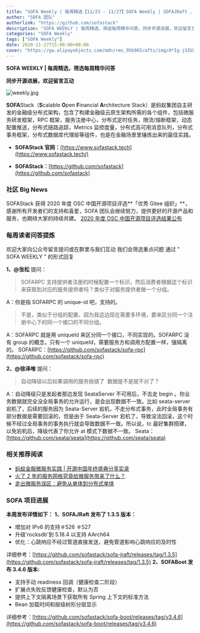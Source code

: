 ```yaml
---
title: "SOFA Weekly | 每周精选【11/23 - 11/27】SOFA Weekly | SOFAJRaft 、SOFABoot发布新版本，SOFAStack 获优秀 Gitee 组织奖"
author: "SOFA 团队"
authorlink: "https://github.com/sofastack"
description: "SOFA WEEKLY | 每周精选，筛选每周精华问答，同步开源进展，欢迎留言互动。"
categories: "SOFA Weekly"
tags: ["SOFA Weekly"]
date: 2020-11-27T15:00:00+08:00
cover: "https://gw.alipayobjects.com/mdn/rms_95b965/afts/img/A*Ig-jSIUZWx0AAAAAAAAAAAAAARQnAQ"
---
```


**SOFA WEEKLY | 每周精选，筛选每周精华问答**

**同步开源进展，欢迎留言互动**

![weekly.jpg](https://gw.alipayobjects.com/mdn/rms_95b965/afts/img/A*ARgKS6SuU7YAAAAAAAAAAAAAARQnAQ)

**SOFA**Stack（**S**calable **O**pen **F**inancial **A**rchitecture Stack）是蚂蚁集团自主研发的金融级分布式架构，包含了构建金融级云原生架构所需的各个组件，包括微服务研发框架，RPC 框架，服务注册中心，分布式定时任务，限流/熔断框架，动态配置推送，分布式链路追踪，Metrics 监控度量，分布式高可用消息队列，分布式事务框架，分布式数据库代理层等组件，也是在金融场景里锤炼出来的最佳实践。

- **SOFAStack 官网：**[https://www.sofastack.tech](https://www.sofastack.tech/)

- **SOFAStack：**[https://github.com/sofastack](https://github.com/sofastack)

### 社区 Big News

SOFAStack 获得 2020 年度 OSC 中国开源项目评选**「优秀 Gitee 组织」**，感谢所有开发者们的支持和喜爱，SOFA 团队会继续努力，提供更好的开源产品和服务，也期待大家的持续共建。
[2020 年度 OSC 中国开源项目评选结果公布](https://www.oschina.net/question/2918182_2320117)

###

### 每周读者问答提炼

欢迎大家向公众号留言提问或在群里与我们互动
我们会筛选重点问题
通过 " SOFA WEEKLY " 的形式回复

**1、@张松** 提问：
> SOFARPC 支持提供者注册的时候配置一个标识，然后消费者根据这个标识来获取到对应的服务提供者吗？类似于对服务提供者做一个分组。

A：你是指 SOFARPC 的 unique-id 吧，支持的。
> 不是，类似于分组的配置，因为我这边现在需要多环境，要来区分同一个注册中心下的同一个接口的不同分组。

A：SOFARPC 就是用 uniqueId 来区分同一个接口，不同实现的。SOFARPC 没有 group 的概念，只有一个 uniqueId，需要服务方和调用方配置一样，强隔离的。
SOFARPC：[https://github.com/sofastack/sofa-rpc](https://github.com/sofastack/sofa-rpc)

**2、@徐泽唯** 提问：
> 自动降级以后如果调用的服务抛错了  数据是不是就不对了？

A：自动降级只是发起者那边发现 SeataServer 不可用后，不去走 begin 。你业务数据就完全没全局事务的允许运行，是会出现数据不一致。比如 seata-server 宕机了，后续的服务因为 Seata-Server 宕机，不走分布式事务，此时全局事务有部分数据是需要回滚的，但是由于 Seata-Server 宕机了，导致没法回滚，这个时候不经过全局事务的事务执行就会导致数据不一致。所以说，tc 最好集群搭建，以免宕机后，降级代表了你允许 at 模式下数据不一致。
Seata：[https://github.com/seata/seata](https://github.com/seata/seata)

### 相关推荐阅读

- [蚂蚁金服微服务实践 | 开源中国年终盛典分享实录](https://www.sofastack.tech/blog/sofastack-oschina-2018/)
- [火了 2 年的服务网格究竟给微服务带来了什么？](http://mp.weixin.qq.com/s?__biz=MzUzMzU5Mjc1Nw==&mid=2247486575&idx=1&sn=ad672eddce2ce3f745157cdee56c8a70&chksm=faa0e3b5cdd76aa390f623afb03c9fddd0c489618708089383ccbdd5c95b2fa96012c1a588d1&scene=21)
- [走出微服务误区：避免从单体到分布式单体](http://mp.weixin.qq.com/s?__biz=MzUzMzU5Mjc1Nw==&mid=2247486495&idx=1&sn=73daf2aeb85b61e5d715a7e9f979dc3b&chksm=faa0e3c5cdd76ad3f93cf744e7ca156dbeef0347cde7f215415273782ba29526fb8c589bfeeb&scene=21)

### SOFA 项目进展

**本周发布详情如下：**
**1、SOFAJRaft 发布了 1.3.5 版本：**

- 增加对 IPv6 的支持＃526 ＃527
- 升级'rocksdb'到 5.18.4 以支持 AArch64
- 优化：心跳响应不经过管道直接发送，避免管道影响心跳响应的及时性

详细参考：[https://github.com/sofastack/sofa-jraft/releases/tag/1.3.5](https://github.com/sofastack/sofa-jraft/releases/tag/1.3.5)
**2、SOFABoot 发布 3.4.6 版本:**

- 支持手动 readiness 回调（健康检查二阶段）
- 扩展点失败反馈健康检查，默认为否
- 提供上下文隔离场景下获取所有 Spring 上下文的标准方法
- Bean 加载时间和层级树形分层显示

详细参考：[https://github.com/sofastack/sofa-boot/releases/tag/v3.4.6](https://github.com/sofastack/sofa-boot/releases/tag/v3.4.6)
